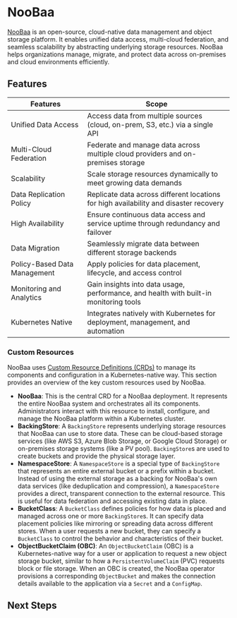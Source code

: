 # NooBaa

[NooBaa]() is an open-source, cloud-native data management and object storage platform. It enables unified data access, multi-cloud federation, and seamless scalability by abstracting underlying storage resources. NooBaa helps organizations manage, migrate, and protect data across on-premises and cloud environments efficiently.

## Features

| Features                           | Scope                                                                                      |
|------------------------------------|--------------------------------------------------------------------------------------------|
| Unified Data Access                | Access data from multiple sources (cloud, on-prem, S3, etc.) via a single API              |
| Multi-Cloud Federation             | Federate and manage data across multiple cloud providers and on-premises storage            |
| Scalability                        | Scale storage resources dynamically to meet growing data demands                            |
| Data Replication Policy            | Replicate data across different locations for high availability and disaster recovery       |
| High Availability                  | Ensure continuous data access and service uptime through redundancy and failover            |
| Data Migration                     | Seamlessly migrate data between different storage backends                                  |
| Policy-Based Data Management       | Apply policies for data placement, lifecycle, and access control                            |
| Monitoring and Analytics           | Gain insights into data usage, performance, and health with built-in monitoring tools       |
| Kubernetes Native                  | Integrates natively with Kubernetes for deployment, management, and automation              |

### Custom Resources

NooBaa uses [Custom Resource Definitions (CRDs)](https://kubernetes.io/docs/concepts/extend-kubernetes/api-extension/custom-resources/) to manage its components and configuration in a Kubernetes-native way. This section provides an overview of the key custom resources used by NooBaa.

- **NooBaa**: This is the central CRD for a NooBaa deployment. It represents the entire NooBaa system and orchestrates all its components. Administrators interact with this resource to install, configure, and manage the NooBaa platform within a Kubernetes cluster.
- **BackingStore**: A `BackingStore` represents underlying storage resources that NooBaa can use to store data. These can be cloud-based storage services (like AWS S3, Azure Blob Storage, or Google Cloud Storage) or on-premises storage systems (like a PV pool). `BackingStore`s are used to create buckets and provide the physical storage layer.
- **NamespaceStore**: A `NamespaceStore` is a special type of `BackingStore` that represents an entire external bucket or a prefix within a bucket. Instead of using the external storage as a backing for NooBaa's own data services (like deduplication and compression), a `NamespaceStore` provides a direct, transparent connection to the external resource. This is useful for data federation and accessing existing data in place.
- **BucketClass**: A `BucketClass` defines policies for how data is placed and managed across one or more `BackingStore`s. It can specify data placement policies like mirroring or spreading data across different stores. When a user requests a new bucket, they can specify a `BucketClass` to control the behavior and characteristics of their bucket.
- **ObjectBucketClaim (OBC)**: An `ObjectBucketClaim` (OBC) is a Kubernetes-native way for a user or application to request a new object storage bucket, similar to how a `PersistentVolumeClaim` (PVC) requests block or file storage. When an OBC is created, the NooBaa operator provisions a corresponding `ObjectBucket` and makes the connection details available to the application via a `Secret` and a `ConfigMap`.


## Next Steps
